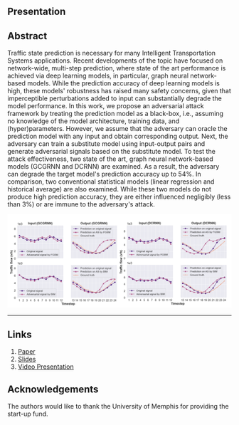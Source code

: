 ## Presentation

## Abstract
Traffic state prediction is necessary for many Intelligent Transportation Systems applications. Recent developments of the topic have focused on network-wide, multi-step prediction, where state of the art performance is achieved via deep learning models, in particular, graph neural network-based models. While the prediction accuracy of deep learning models is high, these models' robustness has raised many safety concerns, given that imperceptible perturbations added to input can substantially degrade the model performance. In this work, we propose an adversarial attack framework by treating the prediction model as a black-box, i.e., assuming no knowledge of the model architecture, training data, and (hyper)parameters. However, we assume that the adversary can oracle the prediction model with any input and obtain corresponding output. Next, the adversary can train a substitute model using input-output pairs and generate adversarial signals based on the substitute model. To test the attack effectiveness, two state of the art, graph neural network-based models (GCGRNN and DCRNN) are examined. As a result, the adversary can degrade the target model's prediction accuracy up to 54%. In comparison, two conventional statistical models (linear regression and historical average) are also examined. While these two models do not produce high prediction accuracy, they are either influenced negligibly (less than 3%) or are immune to the adversary's attack.



![](hero.png)

-------
## Links
1. [Paper](https://arxiv.org/abs/2110.08712)
2. [Slides](https://github.com/stars-cs/black_box_traffic/blob/gh-pages/Black%20Box%20Adversarial%20Attacks.pdf)
3. [Video Presentation](https://github.com/stars-cs/black_box_traffic/blob/gh-pages/Black%20Box%20Adversarial%20Attacks.pdf)

## Acknowledgements
The authors would like to thank the University of Memphis for providing the start-up fund.
